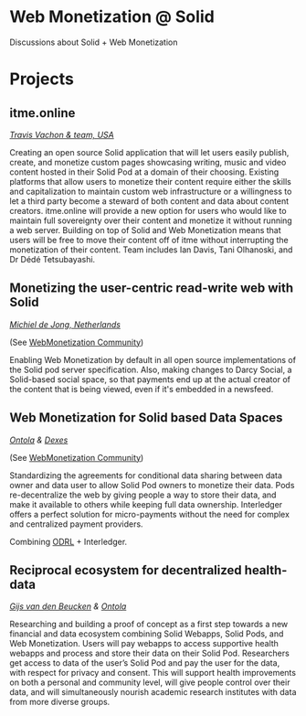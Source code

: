 # Web Monetization @ Solid
Discussions about Solid + Web Monetization

# Projects
## itme.online
[_Travis Vachon & team, USA_](https://www.grantfortheweb.org/blog/2020-flagship-grantees)

Creating an open source Solid application that will let users easily publish, create, and monetize custom pages showcasing writing, music and video content hosted in their Solid Pod at a domain of their choosing. Existing platforms that allow users to monetize their content require either the skills and capitalization to maintain custom web infrastructure or a willingness to let a third party become a steward of both content and data about content creators. itme.online will provide a new option for users who would like to maintain full sovereignty over their content and monetize it without running a web server. Building on top of Solid and Web Monetization means that users will be free to move their content off of itme without interrupting the monetization of their content. Team includes Ian Davis, Tani Olhanoski, and Dr Dédé Tetsubayashi.

## Monetizing the user-centric read-write web with Solid
[_Michiel de Jong, Netherlands_](https://www.grantfortheweb.org/blog/2020-mid-grantees)

(See [WebMonetization Community](https://community.webmonetization.org/michielbdejong/comment/ec))

Enabling Web Monetization by default in all open source implementations of the Solid pod server specification. Also, making changes to Darcy Social, a Solid-based social space, so that payments end up at the actual creator of the content that is being viewed, even if it's embedded in a newsfeed.

## Web Monetization for Solid based Data Spaces
_[Ontola](https://ontola.io/) & [Dexes](https://www.dexes.nl/home-dexes/)_

(See [WebMonetization Community](https://community.webmonetization.org/joepio/comment/c8))

Standardizing the agreements for conditional data sharing between data owner and data user to allow Solid Pod owners to monetize their data. Pods re-decentralize the web by giving people a way to store their data, and make it available to others while keeping full data ownership. Interledger offers a perfect solution for micro-payments without the need for complex and centralized payment providers. 

Combining [ODRL](https://www.w3.org/TR/odrl-model/) + Interledger.

## Reciprocal ecosystem for decentralized health-data
_[Gijs van den Beucken](https://opengezondheid.nl/) & [Ontola](https://ontola.io/)_

Researching and building a proof of concept as a first step towards a new financial and data ecosystem combining Solid Webapps, Solid Pods, and Web Monetization. Users will pay webapps to access supportive health webapps and process and store their data on their Solid Pod. Researchers get access to data of the user’s Solid Pod and pay the user for the data, with respect for privacy and consent. This will support health improvements on both a personal and community level, will give people control over their data, and will simultaneously nourish academic research institutes with data from more diverse groups.
